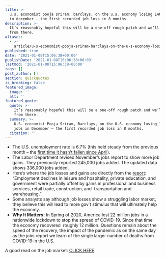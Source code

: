 ```yaml
---
title: >-
  u.s. economist pooja sriram, barclays, on the u.s. economy losing 140,000 jobs
  in december - the first recorded job loss in 8 months.
description: >-
  It’s reasonably hopeful this will be a one-off rough patch and we’ll recover
  from there.
aliases:
  - >-
    article/u-s-economist-pooja-sriram-barclays-on-the-u-s-economy-losing-140000-jobs-in-december-the-first-recorded-job-loss-in-8-months/
published: true
date: '2021-01-08T15:06:38+00:00'
publishDate: '2021-01-08T15:06:38+00:00'
lastmod: '2021-01-08T15:06:38+00:00'
tags: []
post_author: []
section: quickquotes
is_breaking: false
featured_image:
  image: ''
  alt: ''
featured_quote:
  quote: >-
    It’s reasonably hopeful this will be a one-off rough patch and we’ll recover
    from there.
  summary: >-
    U.S. economist Pooja Sriram, Barclays, on the U.S. economy losing 140,000
    jobs in December – the first recorded job loss in 8 months.
  citation: ''
---
```

*   The U.S. unemployment rate is 6.7% (this held steady from the previous month – the [first time it hasn’t fallen since April](\"https://apnews.com/article/coronavirus-pandemic-economy-ad4cb9fe70653c56ac6253aaab210f21\")).
*   The Labor Department revised November’s jobs report to show more job gains. They previously reported 245,000 jobs added. The updated data shows 336,000 jobs added.
*   Here’s where the job losses and gains are directly from the [report](\"https://www.bls.gov/news.release/empsit.nr0.htm\"): “Employment declines in leisure and hospitality, private education, and government were partially offset by gains in professional and business services, retail trade, construction, and  transportation and warehousing.”
*   Some analysts say although job losses show a struggling labor market, they believe this will lead to more gov’t stimulus that will ultimately help the economy.
*   **Why It Matters:** In Spring of 2020, America lost 22 million jobs in a nationwide lockdown to stop the spread of COVID-19. Since that time the economy recovered  roughly 12 million. Questions remain about the speed of the recovery, the impact of the pandemic as on the same day as the jobs report we learn of the single larger number of deaths from COVID-19 in the U.S.

A good read on the job market: [CLICK HERE](\"https://www.cnbc.com/2021/01/08/jobs-report-december-2020.html\")